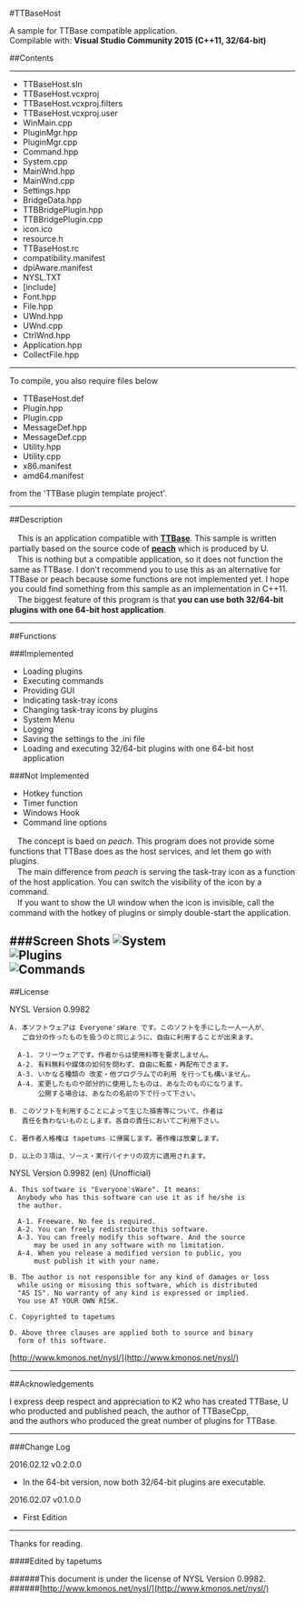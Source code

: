 #TTBaseHost

A sample for TTBase compatible application.  
Compilable with: **Visual Studio Community 2015 (C++11, 32/64-bit)**

##Contents

---

- TTBaseHost.sln
- TTBaseHost.vcxproj
- TTBaseHost.vcxproj.filters
- TTBaseHost.vcxproj.user
- WinMain.cpp
- PluginMgr.hpp
- PluginMgr.cpp
- Command.hpp
- System.cpp
- MainWnd.hpp
- MainWnd.cpp
- Settings.hpp
- BridgeData.hpp
- TTBBridgePlugin.hpp
- TTBBridgePlugin.cpp
- icon.ico
- resource.h
- TTBaseHost.rc
- compatibility.manifest
- dpiAware.manifest
- NYSL.TXT
- [include]
 - Font.hpp
 - File.hpp
 - UWnd.hpp
 - UWnd.cpp
 - CtrlWnd.hpp
 - Application.hpp
 - CollectFile.hpp 

---

To compile, you also require files below

- TTBaseHost.def
- Plugin.hpp
- Plugin.cpp
- MessageDef.hpp
- MessageDef.cpp
- Utility.hpp
- Utility.cpp
- x86.manifest
- amd64.manifest

from the 'TTBase plugin template project'.

---

##Description

　This is an application compatible with [**TTBase**](https://osdn.jp/projects/ttbase/). This sample is written partially based on the source code of [**peach**](http://white2.php.xdomain.jp/?page_id=27) which is produced by U.  
　This is nothing but a compatible application, so it does not function the same as TTBase. I don't recommend you to use this as an alternative for TTBase or peach because some functions are not implemented yet. I hope you could find something from this sample as an implementation in C++11.  
　The biggest feature of this program is that **you can use both 32/64-bit plugins with one 64-bit host application**.

---

##Functions

###Implemented
- Loading plugins
- Executing commands
- Providing GUI
- Indicating task-tray icons
- Changing task-tray icons by plugins
- System Menu
- Logging
- Saving the settings to the .ini file
- Loading and executing 32/64-bit plugins with one 64-bit host application

###Not Implemented
- Hotkey function
- Timer function
- Windows Hook
- Command line options

　The concept is baed on _peach_. This program does not provide some functions that TTBase does as the host services, and let them go with plugins.  
　The main difference from _peach_ is serving the task-tray icon as a function of the host application. You can switch the visibility of the icon by a command.  
　If you want to show the UI window when the icon is invisible, call the command with the hotkey of plugins or simply double-start the application.

###Screen Shots
![System](./ss/System.png)  
![Plugins](./ss/Plugins.png)  
![Commands](./ss/Commands.png)  
---

##License

NYSL Version 0.9982
```
A. 本ソフトウェアは Everyone'sWare です。このソフトを手にした一人一人が、
   ご自分の作ったものを扱うのと同じように、自由に利用することが出来ます。

  A-1. フリーウェアです。作者からは使用料等を要求しません。
  A-2. 有料無料や媒体の如何を問わず、自由に転載・再配布できます。
  A-3. いかなる種類の 改変・他プログラムでの利用 を行っても構いません。
  A-4. 変更したものや部分的に使用したものは、あなたのものになります。
       公開する場合は、あなたの名前の下で行って下さい。

B. このソフトを利用することによって生じた損害等について、作者は
   責任を負わないものとします。各自の責任においてご利用下さい。

C. 著作者人格権は tapetums に帰属します。著作権は放棄します。

D. 以上の３項は、ソース・実行バイナリの双方に適用されます。
```

NYSL Version 0.9982 (en) (Unofficial)
```
A. This software is "Everyone'sWare". It means:
  Anybody who has this software can use it as if he/she is
  the author.

  A-1. Freeware. No fee is required.
  A-2. You can freely redistribute this software.
  A-3. You can freely modify this software. And the source
      may be used in any software with no limitation.
  A-4. When you release a modified version to public, you
      must publish it with your name.

B. The author is not responsible for any kind of damages or loss
  while using or misusing this software, which is distributed
  "AS IS". No warranty of any kind is expressed or implied.
  You use AT YOUR OWN RISK.

C. Copyrighted to tapetums

D. Above three clauses are applied both to source and binary
  form of this software.
```

[http://www.kmonos.net/nysl/](http://www.kmonos.net/nysl/)

---

##Acknowledgements

I express deep respect and appreciation to K2 who has created TTBase, U who producted and published peach, the author of TTBaseCpp,  
and the authors who produced the great number of plugins for TTBase.

---

###Change  Log

2016.02.12 v0.2.0.0
- In the 64-bit version, now both 32/64-bit plugins are executable.

2016.02.07  v0.1.0.0
- First Edition

---

Thanks for reading.

####Edited by
tapetums

######This document is under the license of NYSL Version 0.9982.  
######[http://www.kmonos.net/nysl/](http://www.kmonos.net/nysl/)
